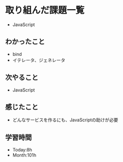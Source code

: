 # 取り組んだ課題一覧
- JavaScript
## わかったこと
- bind
- イテレータ、ジェネレータ
## 次やること
- JavaScript
## 感じたこと
- どんなサービスを作るにも、JavaScriptの助けが必要
## 学習時間
- Today:8h
- Month:101h
